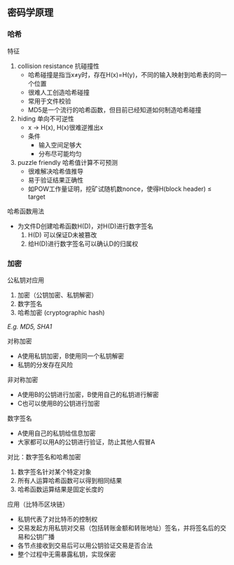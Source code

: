 ## 密码学原理

### 哈希

特征

1. collision resistance 抗碰撞性
    - 哈希碰撞是指当x≠y时，存在H(x)=H(y)，不同的输入映射到哈希表的同一个位置
    - 很难人工创造哈希碰撞
    - 常用于文件校验
    - MD5是一个流行的哈希函数，但目前已经知道如何制造哈希碰撞
2. hiding 单向不可逆性
    - x → H(x), H(x)很难逆推出x
    - 条件
        - 输入空间足够大
        - 分布尽可能均匀
3. puzzle friendly 哈希值计算不可预测
    - 很难解决哈希值推导
    - 易于验证结果正确性
    - 如POW工作量证明，挖矿试随机数nonce，使得H(block header) ≤ target

哈希函数用法

- 为文件D创建哈希函数H(D)，对H(D)进行数字签名
    1. H(D) 可以保证D未被篡改
    2. 给H(D)进行数字签名可以确认D的归属权

### 加密

公私钥对应用

1. 加密（公钥加密、私钥解密）
2. 数字签名
3. 哈希加密 (cryptographic hash)

*E.g. MD5, SHA1*

对称加密

- A使用私钥加密，B使用同一个私钥解密
- 私钥的分发存在风险

非对称加密

- A使用B的公钥进行加密，B使用自己的私钥进行解密
- C也可以使用B的公钥进行加密

数字签名

- A使用自己的私钥给信息加密
- 大家都可以用A的公钥进行验证，防止其他人假冒A

对比：数字签名和哈希加密

1. 数字签名针对某个特定对象
2. 所有人运算哈希函数可以得到相同结果
3. 哈希函数运算结果是固定长度的

应用（比特币区块链）

- 私钥代表了对比特币的控制权
- 交易发起方用私钥对交易（包括转账金额和转账地址）签名，并将签名后的交易和公钥广播
- 各节点接收到交易后可以用公钥验证交易是否合法
- 整个过程中无需暴露私钥，实现保密